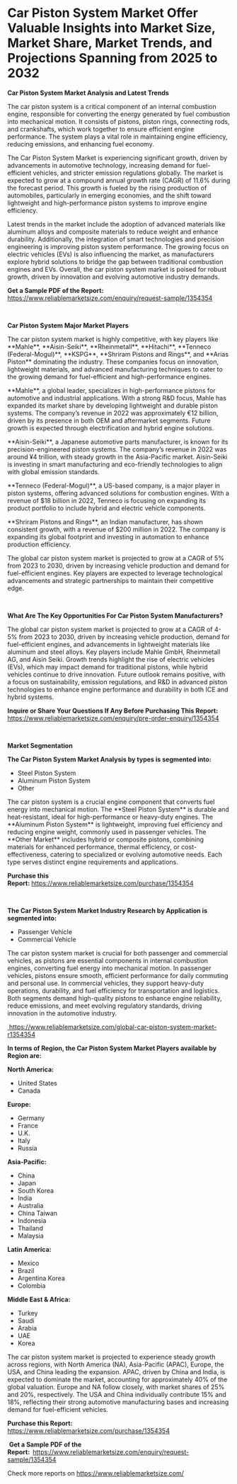 <p><h1>Car Piston System Market Offer Valuable Insights into Market Size, Market Share, Market Trends, and Projections Spanning from 2025 to 2032</h1></p><p><strong>Car Piston System Market Analysis and Latest Trends</strong></p>
<p><p>The car piston system is a critical component of an internal combustion engine, responsible for converting the energy generated by fuel combustion into mechanical motion. It consists of pistons, piston rings, connecting rods, and crankshafts, which work together to ensure efficient engine performance. The system plays a vital role in maintaining engine efficiency, reducing emissions, and enhancing fuel economy.</p><p>The Car Piston System Market is experiencing significant growth, driven by advancements in automotive technology, increasing demand for fuel-efficient vehicles, and stricter emission regulations globally. The market is expected to grow at a compound annual growth rate (CAGR) of 11.6% during the forecast period. This growth is fueled by the rising production of automobiles, particularly in emerging economies, and the shift toward lightweight and high-performance piston systems to improve engine efficiency.</p><p>Latest trends in the market include the adoption of advanced materials like aluminum alloys and composite materials to reduce weight and enhance durability. Additionally, the integration of smart technologies and precision engineering is improving piston system performance. The growing focus on electric vehicles (EVs) is also influencing the market, as manufacturers explore hybrid solutions to bridge the gap between traditional combustion engines and EVs. Overall, the car piston system market is poised for robust growth, driven by innovation and evolving automotive industry demands.</p></p>
<p><strong>Get a Sample PDF of the Report:&nbsp;</strong> <a href="https://www.reliablemarketsize.com/enquiry/request-sample/1354354?utm_campaign=1845&utm_medium=2&utm_source=Github&utm_content=ia&utm_term=24012025&utm_id=car-piston-system">https://www.reliablemarketsize.com/enquiry/request-sample/1354354</a></p>
<p>&nbsp;</p>
<p><strong>Car Piston System Major Market Players</strong></p>
<p><p>The car piston system market is highly competitive, with key players like **Mahle**, **Aisin-Seiki**, **Rheinmetall**, **Hitachi**, **Tenneco (Federal-Mogul)**, **KSPG**, **Shriram Pistons and Rings**, and **Arias Piston** dominating the industry. These companies focus on innovation, lightweight materials, and advanced manufacturing techniques to cater to the growing demand for fuel-efficient and high-performance engines.</p><p>**Mahle**, a global leader, specializes in high-performance pistons for automotive and industrial applications. With a strong R&D focus, Mahle has expanded its market share by developing lightweight and durable piston systems. The company’s revenue in 2022 was approximately €12 billion, driven by its presence in both OEM and aftermarket segments. Future growth is expected through electrification and hybrid engine solutions.</p><p>**Aisin-Seiki**, a Japanese automotive parts manufacturer, is known for its precision-engineered piston systems. The company’s revenue in 2022 was around ¥4 trillion, with steady growth in the Asia-Pacific market. Aisin-Seiki is investing in smart manufacturing and eco-friendly technologies to align with global emission standards.</p><p>**Tenneco (Federal-Mogul)**, a US-based company, is a major player in piston systems, offering advanced solutions for combustion engines. With a revenue of $18 billion in 2022, Tenneco is focusing on expanding its product portfolio to include hybrid and electric vehicle components.</p><p>**Shriram Pistons and Rings**, an Indian manufacturer, has shown consistent growth, with a revenue of $200 million in 2022. The company is expanding its global footprint and investing in automation to enhance production efficiency.</p><p>The global car piston system market is projected to grow at a CAGR of 5% from 2023 to 2030, driven by increasing vehicle production and demand for fuel-efficient engines. Key players are expected to leverage technological advancements and strategic partnerships to maintain their competitive edge.</p></p>
<p>&nbsp;</p>
<p><strong>What Are The Key Opportunities For Car Piston System Manufacturers?</strong></p>
<p><p>The global car piston system market is projected to grow at a CAGR of 4-5% from 2023 to 2030, driven by increasing vehicle production, demand for fuel-efficient engines, and advancements in lightweight materials like aluminum and steel alloys. Key players include Mahle GmbH, Rheinmetall AG, and Aisin Seiki. Growth trends highlight the rise of electric vehicles (EVs), which may impact demand for traditional pistons, while hybrid vehicles continue to drive innovation. Future outlook remains positive, with a focus on sustainability, emission regulations, and R&D in advanced piston technologies to enhance engine performance and durability in both ICE and hybrid systems.</p></p>
<p><strong>Inquire or Share Your Questions If Any Before Purchasing This Report:</strong> <a href="https://www.reliablemarketsize.com/enquiry/pre-order-enquiry/1354354?utm_campaign=1845&utm_medium=2&utm_source=Github&utm_content=ia&utm_term=24012025&utm_id=car-piston-system">https://www.reliablemarketsize.com/enquiry/pre-order-enquiry/1354354</a></p>
<p>&nbsp;</p>
<p><strong>Market Segmentation</strong></p>
<p><strong>The Car Piston System Market Analysis by types is segmented into:</strong></p>
<p><ul><li>Steel Piston System</li><li>Aluminum Piston System</li><li>Other</li></ul></p>
<p><p>The car piston system is a crucial engine component that converts fuel energy into mechanical motion. The **Steel Piston System** is durable and heat-resistant, ideal for high-performance or heavy-duty engines. The **Aluminum Piston System** is lightweight, improving fuel efficiency and reducing engine weight, commonly used in passenger vehicles. The **Other Market** includes hybrid or composite pistons, combining materials for enhanced performance, thermal efficiency, or cost-effectiveness, catering to specialized or evolving automotive needs. Each type serves distinct engine requirements and applications.</p></p>
<p><strong>Purchase this Report:&nbsp;</strong><a href="https://www.reliablemarketsize.com/purchase/1354354?utm_campaign=1845&utm_medium=2&utm_source=Github&utm_content=ia&utm_term=24012025&utm_id=car-piston-system">https://www.reliablemarketsize.com/purchase/1354354</a></p>
<p>&nbsp;</p>
<p><strong>The Car Piston System Market Industry Research by Application is segmented into:</strong></p>
<p><ul><li>Passenger Vehicle</li><li>Commercial Vehicle</li></ul></p>
<p><p>The car piston system market is crucial for both passenger and commercial vehicles, as pistons are essential components in internal combustion engines, converting fuel energy into mechanical motion. In passenger vehicles, pistons ensure smooth, efficient performance for daily commuting and personal use. In commercial vehicles, they support heavy-duty operations, durability, and fuel efficiency for transportation and logistics. Both segments demand high-quality pistons to enhance engine reliability, reduce emissions, and meet evolving regulatory standards, driving innovation in the automotive industry.</p></p>
<p><a href="https://www.reliablemarketsize.com/global-car-piston-system-market-r1354354?utm_campaign=1845&utm_medium=2&utm_source=Github&utm_content=ia&utm_term=24012025&utm_id=car-piston-system">&nbsp;https://www.reliablemarketsize.com/global-car-piston-system-market-r1354354</a></p>
<p><strong>In terms of Region, the Car Piston System Market Players available by Region are:</strong></p>
<p>
    <p> <strong> North America: </strong>
        <ul>
            <li>United States</li>
            <li>Canada</li>
        </ul>
        </p> 
    <p> <strong> Europe: </strong>
        <ul>
            <li>Germany</li>
            <li>France</li>
            <li>U.K.</li>
            <li>Italy</li>
            <li>Russia</li>
        </ul>
        </p> 
    <p> <strong> Asia-Pacific: </strong>
        <ul>
            <li>China</li>
            <li>Japan</li>
            <li>South Korea</li>
            <li>India</li>
            <li>Australia</li>
            <li>China Taiwan</li>
            <li>Indonesia</li>
            <li>Thailand</li>
            <li>Malaysia</li>
        </ul>
        </p> 
    <p> <strong> Latin America: </strong>
        <ul>
            <li>Mexico</li>
            <li>Brazil</li>
            <li>Argentina Korea</li>
            <li>Colombia</li>
        </ul>
        </p> 
    <p> <strong> Middle East & Africa: </strong>
        <ul>
            <li>Turkey</li>
            <li>Saudi</li>
            <li>Arabia</li>
            <li>UAE</li>
            <li>Korea</li>
        </ul>
    </p>
    </p>
<p><p>The car piston system market is projected to experience steady growth across regions, with North America (NA), Asia-Pacific (APAC), Europe, the USA, and China leading the expansion. APAC, driven by China and India, is expected to dominate the market, accounting for approximately 40% of the global valuation. Europe and NA follow closely, with market shares of 25% and 20%, respectively. The USA and China individually contribute 15% and 18%, reflecting their strong automotive manufacturing bases and increasing demand for fuel-efficient vehicles.</p></p>
<p><strong>Purchase this Report: </strong><a href="https://www.reliablemarketsize.com/purchase/1354354?utm_campaign=1845&utm_medium=2&utm_source=Github&utm_content=ia&utm_term=24012025&utm_id=car-piston-system">https://www.reliablemarketsize.com/purchase/1354354</a></p>
<p>&nbsp;<strong>Get a Sample PDF of the Report:&nbsp;&nbsp;</strong><a href="https://www.reliablemarketsize.com/enquiry/request-sample/1354354?utm_campaign=1845&utm_medium=2&utm_source=Github&utm_content=ia&utm_term=24012025&utm_id=car-piston-system">https://www.reliablemarketsize.com/enquiry/request-sample/1354354</a></p>
<p><strong></strong></p>
<p>Check more reports on <a href="https://www.reliablemarketsize.com/?utm_campaign=1845&utm_medium=2&utm_source=Github&utm_content=ia&utm_term=24012025&utm_id=car-piston-system">https://www.reliablemarketsize.com/</a></p>